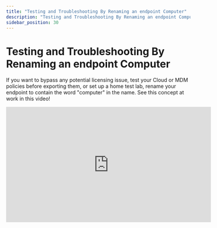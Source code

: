 ```yaml
---
title: "Testing and Troubleshooting By Renaming an endpoint Computer"
description: "Testing and Troubleshooting By Renaming an endpoint Computer"
sidebar_position: 30
---
```

# Testing and Troubleshooting By Renaming an endpoint Computer

If you want to bypass any potential licensing issue, test your Cloud or MDM policies before
exporting them, or set up a home test lab, rename your endpoint to contain the word "computer" in
the name. See this concept at work in this video!

<iframe width="560" height="315" src="https://youtube.com/embeded/q93R8rZfimk" title="Testing and Troubleshooting By Renaming an endpoint Computer" frameborder="0" allow="accelerometer; autoplay; clipboard-write; encrypted-media; gyroscope; picture-in-picture; web-share" allowfullscreen="1"></iframe>
